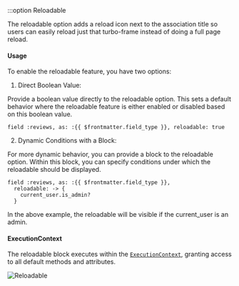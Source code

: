 :::option Reloadable

<VersionReq version="3.3.6" />

The reloadable option adds a reload icon next to the association title so users can easily reload just that turbo-frame instead of doing a full page reload.

#### Usage
To enable the reloadable feature, you have two options:

1. Direct Boolean Value:

Provide a boolean value directly to the reloadable option. This sets a default behavior where the reloadable feature is either enabled or disabled based on this boolean value.

```ruby-vue
field :reviews, as: :{{ $frontmatter.field_type }}, reloadable: true
```

2. Dynamic Conditions with a Block:

For more dynamic behavior, you can provide a block to the reloadable option. Within this block, you can specify conditions under which the reloadable should be displayed.

```ruby-vue
field :reviews, as: :{{ $frontmatter.field_type }},
  reloadable: -> {
    current_user.is_admin?
  }
```

In the above example, the reloadable will be visible if the current_user is an admin.

#### ExecutionContext
The reloadable block executes within the [`ExecutionContext`](./../execution-context), granting access to all default methods and attributes.

<img :src="('/assets/img/reloadable.png')" alt="Reloadable" class="border mb-4" />
